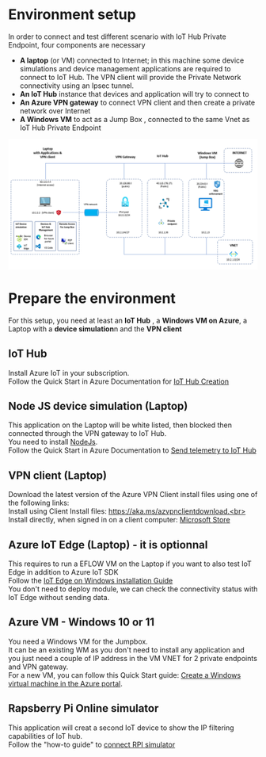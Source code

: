 # Environment setup


In order to connect and test different scenario with IoT Hub Private Endpoint, four components are necessary

- **A laptop** (or VM) connected to Internet; in this machine some device simulations and device management applications are required to connect to IoT Hub. The VPN client will provide the Private Network connectivity using an Ipsec tunnel.
- **An IoT Hub** instance that devices and application will try to connect to
- **An Azure VPN gateway** to connect VPN client and then create a private network over Internet
- **A Windows VM** to act as a Jump Box , connected to the same Vnet as IoT Hub Private Endpoint


<img width="823" alt="private-endpoint-intro" src="https://github.com/chmagitt/iothub-private-endpoint/blob/main/media/Setup1.png">


# Prepare the environment

For this setup, you need at least an **IoT Hub** , a **Windows VM on Azure**, a Laptop with a **device simulation**n and the **VPN client** 

## IoT Hub
Install Azure IoT in your subscription.<br>
Follow the Quick Start in Azure Documentation for [IoT Hub Creation](https://docs.microsoft.com/en-us/azure/iot-develop/quickstart-send-telemetry-iot-hub)

## Node JS device simulation (Laptop)
This application on the Laptop will be white listed, then blocked  then  connected through the VPN gateway to IoT Hub. <br>
You need to install [NodeJs](https://nodejs.org/en/download/). <br>
Follow the Quick Start in Azure Documentation to [Send telemetry to IoT Hub](https://docs.microsoft.com/en-us/azure/iot-develop/quickstart-send-telemetry-iot-hub?pivots=programming-language-nodejs)

## VPN client (Laptop)
Download the latest version of the Azure VPN Client install files using one of the following links:<br>
Install using Client Install files: https://aka.ms/azvpnclientdownload.<br>
Install directly, when signed in on a client computer: [Microsoft Store](https://go.microsoft.com/fwlink/?linkid=2117554)

## Azure IoT Edge (Laptop) - it is optionnal
This requires to run a EFLOW VM on the Laptop if you want to also test IoT Edge in addition to Azure IoT SDK<br>
Follow the [IoT Edge on Windows installation Guide](https://docs.microsoft.com/en-us/azure/iot-edge/quickstart?view=iotedge-1.4)<br>
You don't need to deploy module, we can check the connectivity status with IoT Edge without sending data.

## Azure VM - Windows 10 or 11
You need a Windows VM for the Jumpbox.<br>
It can be an existing WM as you don't need to install any application and you just need a couple of IP address in the VM VNET for 2 private endpoints and VPN gateway.<br>
For a new VM, you can follow this Quick Start guide: [Create a Windows virtual machine in the Azure portal](https://docs.microsoft.com/en-us/azure/virtual-machines/windows/quick-create-portal).

## Rapsberry Pi Online simulator
This application will creat a second IoT device to show the IP filtering capabilities of IoT hub. <br>
Follow the "how-to guide" to [connect RPI simulator](https://docs.microsoft.com/en-us/azure/iot-hub/iot-hub-raspberry-pi-web-simulator-get-started)


